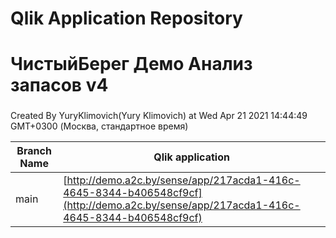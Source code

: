 # Qlik Application Repository 
# ЧистыйБерег Демо Анализ запасов v4
### 
Created By YuryKlimovich(Yury Klimovich) at Wed Apr 21 2021 14:44:49 GMT+0300 (Москва, стандартное время)

Branch Name|Qlik application
---|---
main|[http://demo.a2c.by/sense/app/217acda1-416c-4645-8344-b406548cf9cf](http://demo.a2c.by/sense/app/217acda1-416c-4645-8344-b406548cf9cf)